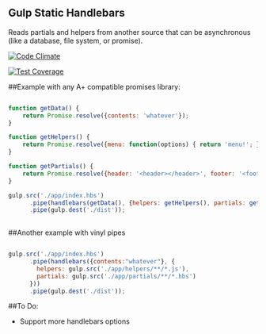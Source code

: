 Gulp Static Handlebars
----------------------

Reads partials and helpers from another source that can be asynchronous (like a database, file system, or promise).

[![Code Climate](https://codeclimate.com/github/TakenPilot/gulp-static-handlebars/badges/gpa.svg)](https://codeclimate.com/github/TakenPilot/gulp-static-handlebars)

[![Test Coverage](https://codeclimate.com/github/TakenPilot/gulp-static-handlebars/badges/coverage.svg)](https://codeclimate.com/github/TakenPilot/gulp-static-handlebars)

##Example with any A+ compatible promises library:

```JavaScript

function getData() {
    return Promise.resolve({contents: 'whatever'});
}

function getHelpers() {
    return Promise.resolve({menu: function(options) { return 'menu!'; }});
}

function getPartials() {
    return Promise.resolve({header: '<header></header>', footer: '<footer></footer>'});
}

gulp.src('./app/index.hbs')
      .pipe(handlebars(getData(), {helpers: getHelpers(), partials: getPartials()}))
      .pipe(gulp.dest('./dist'));
      
```

##Another example with vinyl pipes

```JavaScript

gulp.src('./app/index.hbs')
      .pipe(handlebars({contents:"whatever"}, {
        helpers: gulp.src('./app/helpers/**/*.js'),
        partials: gulp.src('./app/partials/**/*.hbs')
      }))
      .pipe(gulp.dest('./dist'));

```

##To Do:

* Support more handlebars options